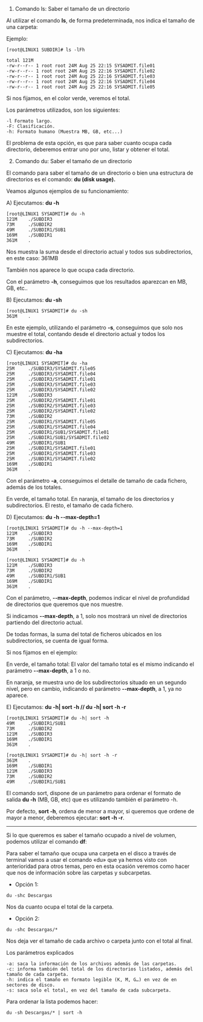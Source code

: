 1) Comando ls: Saber el tamaño de un directorio

Al utilizar el comando **ls**, de forma predeterminada, nos indica el tamaño de una carpeta:

Ejemplo:
```
[root@LINUX1 SUBDIR]# ls -lFh

total 121M
-rw-r--r-- 1 root root 24M Aug 25 22:15 SYSADMIT.file01
-rw-r--r-- 1 root root 24M Aug 25 22:16 SYSADMIT.file02
-rw-r--r-- 1 root root 24M Aug 25 22:16 SYSADMIT.file03
-rw-r--r-- 1 root root 24M Aug 25 22:16 SYSADMIT.file04
-rw-r--r-- 1 root root 24M Aug 25 22:16 SYSADMIT.file05
```
 
Si nos fijamos, en el color verde, veremos el total.

Los parámetros utilizados, son los siguientes:

```
-l Formato largo.  
-F: Clasificación.  
-h: Formato humano (Muestra MB, GB, etc...)  
```

El problema de esta opción, es que para saber cuanto ocupa cada directorio, deberemos entrar uno por uno, listar y obtener el total.

2)  Comando du: Saber el tamaño de un directorio

El comando para saber el tamaño de un directorio o bien una estructura de directorios es el comando: **du (disk usage).**

Veamos algunos ejemplos de su funcionamiento:

A) Ejecutamos: **du -h**
```
[root@LINUX1 SYSADMIT]# du -h
121M    ./SUBDIR3
73M     ./SUBDIR2
49M     ./SUBDIR1/SUB1
169M    ./SUBDIR1
361M    .
```
 
Nos muestra la suma desde el directorio actual y todos sus subdirectorios, en este caso: 361MB

También nos aparece lo que ocupa cada directorio.

Con el parámetro **-h**, conseguimos que los resultados aparezcan en MB, GB, etc..

B) Ejecutamos: **du -sh**
```
[root@LINUX1 SYSADMIT]# du -sh
361M    .
```

En este ejemplo, utilizando el parámetro **-s**, conseguimos que solo nos muestre el total, contando desde el directorio actual y todos los subdirectorios.

C) Ejecutamos: **du -ha**

```
[root@LINUX1 SYSADMIT]# du -ha
25M     ./SUBDIR3/SYSADMIT.file05
25M     ./SUBDIR3/SYSADMIT.file04
25M     ./SUBDIR3/SYSADMIT.file01
25M     ./SUBDIR3/SYSADMIT.file03
25M     ./SUBDIR3/SYSADMIT.file02
121M    ./SUBDIR3
25M     ./SUBDIR2/SYSADMIT.file01
25M     ./SUBDIR2/SYSADMIT.file03
25M     ./SUBDIR2/SYSADMIT.file02
73M     ./SUBDIR2
25M     ./SUBDIR1/SYSADMIT.file05
25M     ./SUBDIR1/SYSADMIT.file04
25M     ./SUBDIR1/SUB1/SYSADMIT.file01
25M     ./SUBDIR1/SUB1/SYSADMIT.file02
49M     ./SUBDIR1/SUB1
25M     ./SUBDIR1/SYSADMIT.file01
25M     ./SUBDIR1/SYSADMIT.file03
25M     ./SUBDIR1/SYSADMIT.file02
169M    ./SUBDIR1
361M    .
```
 
Con el parámetro **-a**, conseguimos el detalle de tamaño de cada fichero, además de los totales.

En verde, el tamaño total.
En naranja, el tamaño de los directorios y subdirectorios.
El resto, el tamaño de cada fichero.

D) Ejecutamos: **du -h --max-depth=1**

```
[root@LINUX1 SYSADMIT]# du -h --max-depth=1
121M    ./SUBDIR3
73M     ./SUBDIR2
169M    ./SUBDIR1
361M    .
```
```
[root@LINUX1 SYSADMIT]# du -h
121M    ./SUBDIR3
73M     ./SUBDIR2
49M     ./SUBDIR1/SUB1
169M    ./SUBDIR1
361M    .
```

Con el parámetro, **--max-depth**, podemos indicar el nivel de profundidad de directorios que queremos que nos muestre.

Si indicamos **--max-depth**, a 1, solo nos mostrará un nivel de directorios partiendo del directorio actual.

De todas formas, la suma del total de ficheros ubicados en los subdirectorios, se cuenta de igual forma.

Si nos fijamos en el ejemplo:

En verde, el tamaño total: El valor del tamaño total es el mismo indicando el parámetro **--max-depth**, a 1 o no.

En naranja, se muestra uno de los subdirectorios situado en un segundo nivel, pero en cambio, indicando el parámetro  **--max-depth**, a 1, ya no aparece.

E) Ejecutamos:  **du -h| sort -h // du -h| sort -h -r**
```
[root@LINUX1 SYSADMIT]# du -h| sort -h
49M     ./SUBDIR1/SUB1
73M     ./SUBDIR2
121M    ./SUBDIR3
169M    ./SUBDIR1
361M    .
```
```
[root@LINUX1 SYSADMIT]# du -h| sort -h -r
361M    .
169M    ./SUBDIR1
121M    ./SUBDIR3
73M     ./SUBDIR2
49M     ./SUBDIR1/SUB1 
```

El comando sort, dispone de un parámetro para ordenar el formato de salida **du -h** (MB, GB, etc) que es utilizando también el parámetro -h.

Por defecto, **sort -h**, ordena de menor a mayor, si queremos que ordene de mayor a menor, deberemos ejecutar: **sort -h -r**.

---

Si lo que queremos es saber el tamaño ocupado a nivel de volumen, podemos utilizar el comando **df**:

Para saber el tamaño que ocupa una carpeta en el disco a través de terminal vamos a usar el comando «du» que ya hemos visto con anterioridad para otros temas, pero en esta ocasión veremos como hacer que nos de información sobre las carpetas y subcarpetas.

- Opción 1:
```
du -shc Descargas
```
Nos da cuanto ocupa el total de la carpeta.

- Opción 2:
```
du -shc Descargas/*
```
Nos deja ver el tamaño de cada archivo o carpeta junto con el total al final.

Los parámetros explicados

    -a: saca la información de los archivos además de las carpetas.
    -c: informa también del total de los directorios listados, además del tamaño de cada carpeta.
    -h: indica el tamaño en formato legible (K, M, G…) en vez de en sectores de disco.
    -s: saca solo el total, en vez del tamaño de cada subcarpeta.

Para ordenar la lista podemos hacer:
```
du -sh Descargas/* | sort -h
```